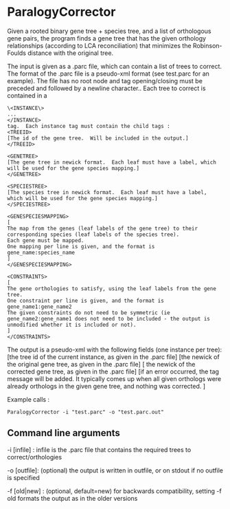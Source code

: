 ParalogyCorrector
==============

Given a rooted binary gene tree + species tree, and a list of orthologous gene pairs, the program 
finds a gene tree that has the given orthology relationships (according to LCA reconciliation) 
that minimizes the Robinson-Foulds distance with the original tree.

The input is given as a .parc file, which can contain a list of trees to correct.
The format of the .parc file is a pseudo-xml format (see test.parc for an example).
The file has no root node and tag opening/closing must be preceded and followed by a newline character..
Each tree to correct is contained in a
```
\<INSTANCE\>
...
</INSTANCE>
tag.  Each instance tag must contain the child tags : 
<TREEID>
[The id of the gene tree.  Will be included in the output.]
</TREEID>

<GENETREE>
[The gene tree in newick format.  Each leaf must have a label, which will be used for the gene species mapping.]
</GENETREE>

<SPECIESTREE>
[The species tree in newick format.  Each leaf must have a label, which will be used for the gene species mapping.]
</SPECIESTREE>

<GENESPECIESMAPPING>
[
The map from the genes (leaf labels of the gene tree) to their corresponding species (leaf labels of the species tree).  
Each gene must be mapped.  
One mapping per line is given, and the format is
gene_name:species_name
]
</GENESPECIESMAPPING>

<CONSTRAINTS>
[
The gene orthologies to satisfy, using the leaf labels from the gene tree.
One constraint per line is given, and the format is
gene_name1:gene_name2
The given constraints do not need to be symmetric (ie gene_name2:gene_name1 does not need to be included - the output is unmodified whether it is included or not).
]
</CONSTRAINTS>
```

The output is a pseudo-xml with the following fields (one instance per tree): 
<INSTANCE>
<TREEID>
[the tree id of the current instance, as given in the .parc file]
</TREEID>
<BEFORE>
[the newick of the original gene tree, as given in the .parc file]
</BEFORE>
<AFTER>
[
the newick of the corrected gene tree, as given in the .parc file]
</AFTER>
[if an error occurred, the tag
<ERROR>
message
</ERROR>
will be added.  It typically comes up when all given orthologs were already orthologs in the given gene tree, and nothing was corrected.
]
</INSTANCE>



Example calls :

```
ParalogyCorrector -i "test.parc" -o "test.parc.out"
```


Command line arguments
----------------------

-i [infile] : infile is the .parc file that contains the required trees to correct/orthologies

-o [outfile]: (optional) the output is written in outfile, or on stdout if no outfile is specified

-f [old|new] : (optional, default=new) for backwards compatibility, setting -f old formats the output as in the older versions
